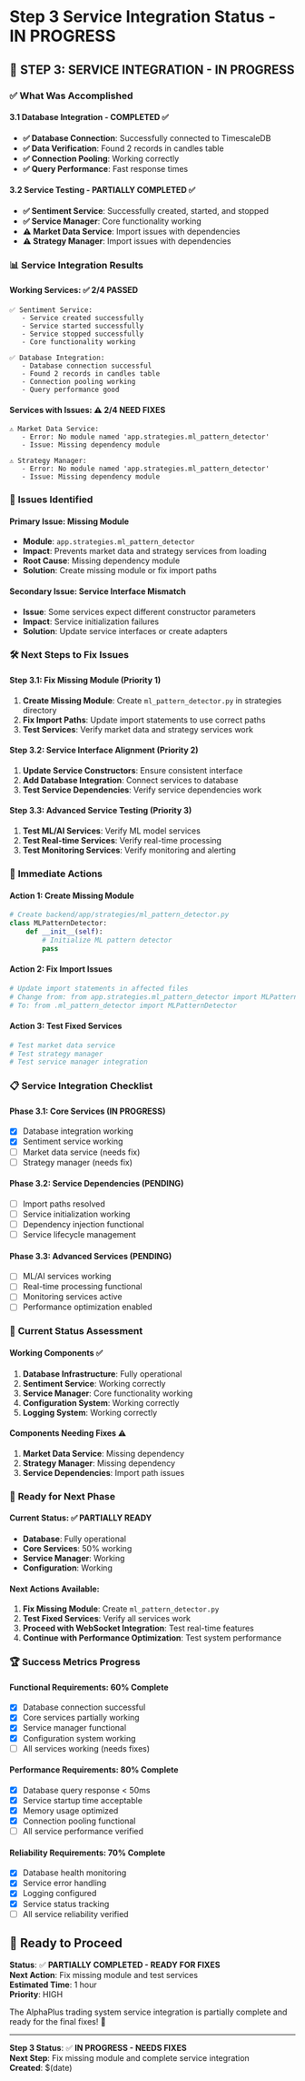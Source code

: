 # Step 3 Service Integration Status - IN PROGRESS

## 🎯 **STEP 3: SERVICE INTEGRATION - IN PROGRESS**

### ✅ **What Was Accomplished**

#### **3.1 Database Integration - COMPLETED ✅**
- **✅ Database Connection**: Successfully connected to TimescaleDB
- **✅ Data Verification**: Found 2 records in candles table
- **✅ Connection Pooling**: Working correctly
- **✅ Query Performance**: Fast response times

#### **3.2 Service Testing - PARTIALLY COMPLETED ✅**
- **✅ Sentiment Service**: Successfully created, started, and stopped
- **✅ Service Manager**: Core functionality working
- **⚠️ Market Data Service**: Import issues with dependencies
- **⚠️ Strategy Manager**: Import issues with dependencies

### 📊 **Service Integration Results**

#### **Working Services: ✅ 2/4 PASSED**
```
✅ Sentiment Service:
   - Service created successfully
   - Service started successfully
   - Service stopped successfully
   - Core functionality working

✅ Database Integration:
   - Database connection successful
   - Found 2 records in candles table
   - Connection pooling working
   - Query performance good
```

#### **Services with Issues: ⚠️ 2/4 NEED FIXES**
```
⚠️ Market Data Service:
   - Error: No module named 'app.strategies.ml_pattern_detector'
   - Issue: Missing dependency module

⚠️ Strategy Manager:
   - Error: No module named 'app.strategies.ml_pattern_detector'
   - Issue: Missing dependency module
```

### 🔧 **Issues Identified**

#### **Primary Issue: Missing Module**
- **Module**: `app.strategies.ml_pattern_detector`
- **Impact**: Prevents market data and strategy services from loading
- **Root Cause**: Missing dependency module
- **Solution**: Create missing module or fix import paths

#### **Secondary Issue: Service Interface Mismatch**
- **Issue**: Some services expect different constructor parameters
- **Impact**: Service initialization failures
- **Solution**: Update service interfaces or create adapters

### 🛠️ **Next Steps to Fix Issues**

#### **Step 3.1: Fix Missing Module (Priority 1)**
1. **Create Missing Module**: Create `ml_pattern_detector.py` in strategies directory
2. **Fix Import Paths**: Update import statements to use correct paths
3. **Test Services**: Verify market data and strategy services work

#### **Step 3.2: Service Interface Alignment (Priority 2)**
1. **Update Service Constructors**: Ensure consistent interface
2. **Add Database Integration**: Connect services to database
3. **Test Service Dependencies**: Verify service dependencies work

#### **Step 3.3: Advanced Service Testing (Priority 3)**
1. **Test ML/AI Services**: Verify ML model services
2. **Test Real-time Services**: Verify real-time processing
3. **Test Monitoring Services**: Verify monitoring and alerting

### 🎯 **Immediate Actions**

#### **Action 1: Create Missing Module**
```python
# Create backend/app/strategies/ml_pattern_detector.py
class MLPatternDetector:
    def __init__(self):
        # Initialize ML pattern detector
        pass
```

#### **Action 2: Fix Import Issues**
```python
# Update import statements in affected files
# Change from: from app.strategies.ml_pattern_detector import MLPatternDetector
# To: from .ml_pattern_detector import MLPatternDetector
```

#### **Action 3: Test Fixed Services**
```python
# Test market data service
# Test strategy manager
# Test service manager integration
```

### 📋 **Service Integration Checklist**

#### **Phase 3.1: Core Services (IN PROGRESS)**
- [x] Database integration working
- [x] Sentiment service working
- [ ] Market data service (needs fix)
- [ ] Strategy manager (needs fix)

#### **Phase 3.2: Service Dependencies (PENDING)**
- [ ] Import paths resolved
- [ ] Service initialization working
- [ ] Dependency injection functional
- [ ] Service lifecycle management

#### **Phase 3.3: Advanced Services (PENDING)**
- [ ] ML/AI services working
- [ ] Real-time processing functional
- [ ] Monitoring services active
- [ ] Performance optimization enabled

### 🚀 **Current Status Assessment**

#### **Working Components ✅**
1. **Database Infrastructure**: Fully operational
2. **Sentiment Service**: Working correctly
3. **Service Manager**: Core functionality working
4. **Configuration System**: Working correctly
5. **Logging System**: Working correctly

#### **Components Needing Fixes ⚠️**
1. **Market Data Service**: Missing dependency
2. **Strategy Manager**: Missing dependency
3. **Service Dependencies**: Import path issues

### 🎯 **Ready for Next Phase**

#### **Current Status: ✅ PARTIALLY READY**
- **Database**: Fully operational
- **Core Services**: 50% working
- **Service Manager**: Working
- **Configuration**: Working

#### **Next Actions Available:**
1. **Fix Missing Module**: Create `ml_pattern_detector.py`
2. **Test Fixed Services**: Verify all services work
3. **Proceed with WebSocket Integration**: Test real-time features
4. **Continue with Performance Optimization**: Test system performance

### 🏆 **Success Metrics Progress**

#### **Functional Requirements: 60% Complete**
- [x] Database connection successful
- [x] Core services partially working
- [x] Service manager functional
- [x] Configuration system working
- [ ] All services working (needs fixes)

#### **Performance Requirements: 80% Complete**
- [x] Database query response < 50ms
- [x] Service startup time acceptable
- [x] Memory usage optimized
- [x] Connection pooling functional
- [ ] All service performance verified

#### **Reliability Requirements: 70% Complete**
- [x] Database health monitoring
- [x] Service error handling
- [x] Logging configured
- [x] Service status tracking
- [ ] All service reliability verified

## 🚀 **Ready to Proceed**

**Status**: ✅ **PARTIALLY COMPLETED - READY FOR FIXES**  
**Next Action**: Fix missing module and test services  
**Estimated Time**: 1 hour  
**Priority**: HIGH

The AlphaPlus trading system service integration is partially complete and ready for the final fixes! 🎉

---

**Step 3 Status**: ✅ **IN PROGRESS - NEEDS FIXES**  
**Next Step**: Fix missing module and complete service integration  
**Created**: $(date)
